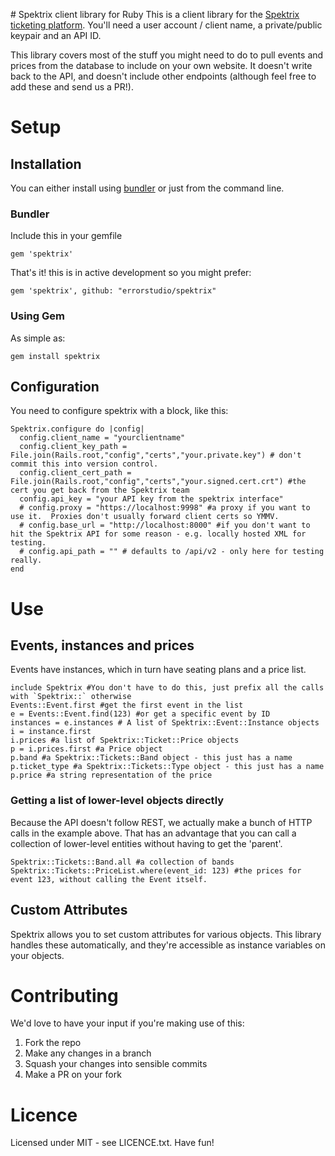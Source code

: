 # Spektrix client library for Ruby
This is a client library for the [Spektrix ticketing platform](https://www.spektrix.com/). You'll need a user account / client name, a private/public keypair and an API ID.

This library covers most of the stuff you might need to do to pull events and prices from the database to include on your own website. It doesn't write back to the API, and doesn't include other endpoints (although feel free to add these and send us a PR!).

# Setup

## Installation

You can either install using [bundler](http://bundler.io) or just from the command line.

### Bundler
Include this in your gemfile

`gem 'spektrix'`

That's it! this is in active development so you might prefer:

`gem 'spektrix', github: "errorstudio/spektrix"`
 
### Using Gem
As simple as:

`gem install spektrix`

## Configuration
You need to configure spektrix with a block, like this:

```
Spektrix.configure do |config|
  config.client_name = "yourclientname"
  config.client_key_path = File.join(Rails.root,"config","certs","your.private.key") # don't commit this into version control.
  config.client_cert_path = File.join(Rails.root,"config","certs","your.signed.cert.crt") #the cert you get back from the Spektrix team
  config.api_key = "your API key from the spektrix interface"
  # config.proxy = "https://localhost:9998" #a proxy if you want to use it.  Proxies don't usually forward client certs so YMMV.
  # config.base_url = "http://localhost:8000" #if you don't want to hit the Spektrix API for some reason - e.g. locally hosted XML for testing.
  # config.api_path = "" # defaults to /api/v2 - only here for testing really.
end
```

# Use

## Events, instances and prices
Events have instances, which in turn have seating plans and a price list.

```
include Spektrix #You don't have to do this, just prefix all the calls with `Spektrix::` otherwise
Events::Event.first #get the first event in the list
e = Events::Event.find(123) #or get a specific event by ID
instances = e.instances # A list of Spektrix::Event::Instance objects
i = instance.first
i.prices #a list of Spektrix::Ticket::Price objects
p = i.prices.first #a Price object
p.band #a Spektrix::Tickets::Band object - this just has a name
p.ticket_type #a Spektrix::Tickets::Type object - this just has a name
p.price #a string representation of the price
```

### Getting a list of lower-level objects directly
Because the API doesn't follow REST, we actually make a bunch of HTTP calls in the example above. That has an advantage that you can call a collection of lower-level entities without having to get the 'parent'.

```
Spektrix::Tickets::Band.all #a collection of bands
Spektrix::Tickets::PriceList.where(event_id: 123) #the prices for event 123, without calling the Event itself.
```

## Custom Attributes
Spektrix allows you to set custom attributes for various objects. This library handles these automatically, and they're accessible as instance variables on your objects.

# Contributing
We'd love to have your input if you're making use of this:

1. Fork the repo
2. Make any changes in a branch
3. Squash your changes into sensible commits
4. Make a PR on your fork

# Licence
Licensed under MIT - see LICENCE.txt. Have fun!








